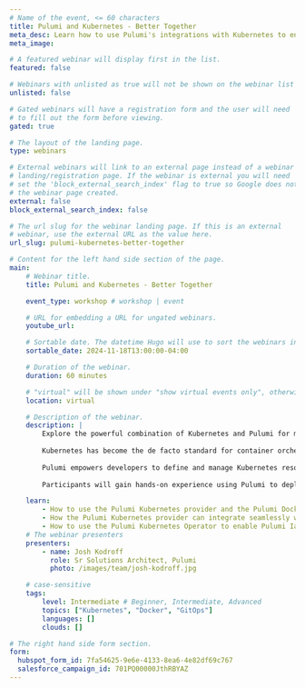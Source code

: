 ```yaml
---
# Name of the event, <= 60 characters
title: Pulumi and Kubernetes - Better Together
meta_desc: Learn how to use Pulumi's integrations with Kubernetes to ensure that your clusters and containerized workloads are managed with maximum ease and efficiency!
meta_image:

# A featured webinar will display first in the list.
featured: false

# Webinars with unlisted as true will not be shown on the webinar list
unlisted: false

# Gated webinars will have a registration form and the user will need
# to fill out the form before viewing.
gated: true

# The layout of the landing page.
type: webinars

# External webinars will link to an external page instead of a webinar
# landing/registration page. If the webinar is external you will need
# set the 'block_external_search_index' flag to true so Google does not index
# the webinar page created.
external: false
block_external_search_index: false

# The url slug for the webinar landing page. If this is an external
# webinar, use the external URL as the value here.
url_slug: pulumi-kubernetes-better-together

# Content for the left hand side section of the page.
main:
    # Webinar title.
    title: Pulumi and Kubernetes - Better Together

    event_type: workshop # workshop | event

    # URL for embedding a URL for ungated webinars.
    youtube_url:

    # Sortable date. The datetime Hugo will use to sort the webinars in date order.
    sortable_date: 2024-11-18T13:00:00-04:00

    # Duration of the webinar.
    duration: 60 minutes

    # "virtual" will be shown under "show virtual events only", otherwise shown as City, State (seattle, wa)
    location: virtual

    # Description of the webinar.
    description: |
        Explore the powerful combination of Kubernetes and Pulumi for modern cloud-native application deployment and management.
        
        Kubernetes has become the de facto standard for container orchestration, offering scalability, portability, and efficient resource utilization. However, organizations often face challenges in managing complex Kubernetes configurations and integrating with various cloud services. This is where Pulumi steps in, providing a revolutionary approach to infrastructure as code.
        
        Pulumi empowers developers to define and manage Kubernetes resources using familiar general-purpose programming languages, eliminating the need for lengthy YAML configurations. This workshop demonstrates how Pulumi's unified platform enables teams to manage not only Kubernetes resources but also cloud provider services and SaaS offerings through a single, consistent toolchain.
        
        Participants will gain hands-on experience using Pulumi to deploy and manage Kubernetes applications and learn best practices for creating maintainable and scalable infrastructure code. You will learn how, by using Pulumi, organizations can streamline their infrastructure management, improve collaboration between development and operations teams, and accelerate their cloud-native journey.

    learn:
        - How to use the Pulumi Kubernetes provider and the Pulumi Docker provider to build and run containerized workloads all with a single tool.
        - How the Pulumi Kubernetes provider can integrate seamlessly with your existing Kubernetes resources, whether plan YAML manifests or Helm charts.
        - How to use the Pulumi Kubernetes Operator to enable Pulumi IaC programs to run in a GitOps fashion.
    # The webinar presenters
    presenters:
        - name: Josh Kodroff
          role: Sr Solutions Architect, Pulumi
          photo: /images/team/josh-kodroff.jpg

    # case-sensitive
    tags:
        level: Intermediate # Beginner, Intermediate, Advanced
        topics: ["Kubernetes", "Docker", "GitOps"]
        languages: []
        clouds: []

# The right hand side form section.
form:
  hubspot_form_id: 7fa54625-9e6e-4133-8ea6-4e82df69c767
  salesforce_campaign_id: 701PQ00000JthRBYAZ
---
```

